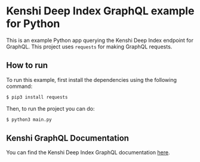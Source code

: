 # Kenshi Deep Index GraphQL example for Python

This is an example Python app querying the Kenshi Deep Index endpoint for GraphQL.
This project uses `requests` for making GraphQL requests.

## How to run

To run this example, first install the dependencies using the following command:

```bash
$ pip3 install requests
```

Then, to run the project you can do:

```bash
$ python3 main.py
```

## Kenshi GraphQL Documentation

You can find the Kenshi Deep Index GraphQL documentation
[here](https://docs.kenshi.io/services/deep-index/graphql).
